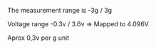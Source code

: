 The measurement range is -3g / 3g

Voltage range -0.3v / 3.6v => Mapped to 4.096V

Aprox 0,3v per g unit